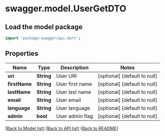 # swagger.model.UserGetDTO

## Load the model package
```dart
import 'package:swagger/api.dart';
```

## Properties
Name | Type | Description | Notes
------------ | ------------- | ------------- | -------------
**uri** | **String** | User URI | [optional] [default to null]
**firstName** | **String** | User first name | [optional] [default to null]
**lastName** | **String** | User last name | [optional] [default to null]
**email** | **String** | User email | [optional] [default to null]
**language** | **String** | User language | [optional] [default to null]
**admin** | **bool** | User admin flag | [optional] [default to null]

[[Back to Model list]](../README.md#documentation-for-models) [[Back to API list]](../README.md#documentation-for-api-endpoints) [[Back to README]](../README.md)


